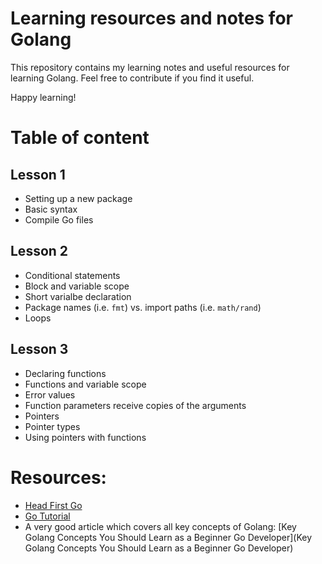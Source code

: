 # Learning resources and notes for Golang
This repository contains my learning notes and useful resources for learning Golang.
Feel free to contribute if you find it useful.

Happy learning!

# Table of content

## Lesson 1
- Setting up a new package
- Basic syntax
- Compile Go files

## Lesson 2
- Conditional statements
- Block and variable scope
- Short varialbe declaration
- Package names (i.e. `fmt`) vs. import paths (i.e. `math/rand`)
- Loops

## Lesson 3
- Declaring functions
- Functions and variable scope
- Error values
- Function parameters receive copies of the arguments
- Pointers
- Pointer types
- Using pointers with functions


# Resources:
- [Head First Go](https://learning.oreilly.com/library/view/head-first-go/9781491969540/)
- [Go Tutorial](https://go.dev/doc/tutorial/)
- A very good article which covers all key concepts of Golang: [Key Golang Concepts You Should Learn as a Beginner Go Developer](Key Golang Concepts You Should Learn as a Beginner Go Developer)